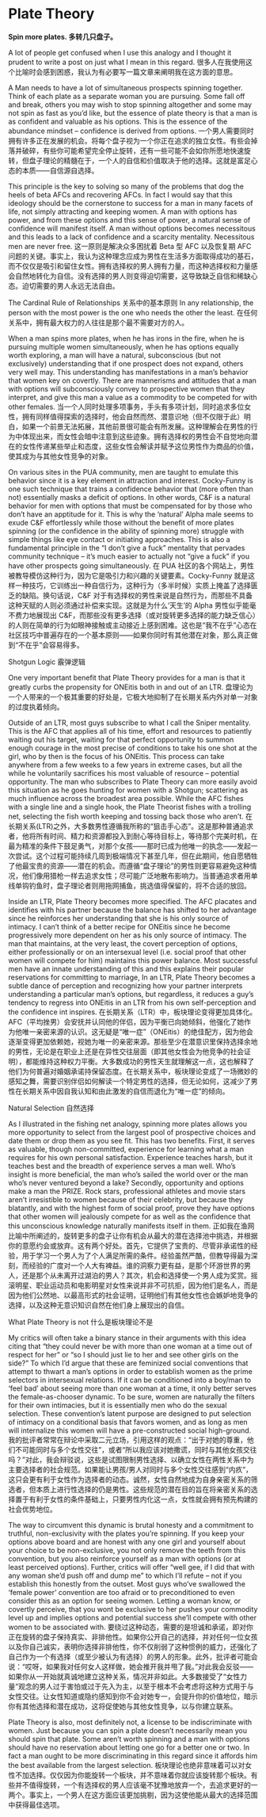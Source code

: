 # Plate Theory

**Spin more plates. 多转几只盘子。**

A lot of people get confused when I use this analogy and I thought it prudent to write a post on just what I mean in this regard.
很多人在我使用这个比喻时会感到困惑，我认为有必要写一篇文章来阐明我在这方面的意思。

A Man needs to have a lot of simultaneous prospects spinning together. Think of each plate as a separate woman you are pursuing. Some fall off and break, others you may wish to stop spinning altogether and some may not spin as fast as you’d like, but the essence of plate theory is that a man is as confident and valuable as his options. This is the essence of the abundance mindset – confidence is derived from options.
一个男人需要同时拥有许多正在发展的机会。将每个盘子视为一个你正在追求的独立女性。有些会掉落并破碎，有些你可能希望完全停止旋转，还有一些可能不会如你所愿地快速旋转，但盘子理论的精髓在于，一个人的自信和价值取决于他的选择。这就是富足心态的本质——自信源自选择。

This principle is the key to solving so many of the problems that dog the heels of beta AFCs and recovering AFCs. In fact I would say that this ideology should be the cornerstone to success for a man in many facets of life, not simply attracting and keeping women. A man with options has power, and from these options and this sense of power, a natural sense of confidence will manifest itself. A man without options becomes necessitous and this leads to a lack of confidence and a scarcity mentality. Necessitous men are never free.
这一原则是解决众多困扰着 Beta 型 AFC 以及恢复期 AFC 问题的关键。事实上，我认为这种理念应成为男性在生活多方面取得成功的基石，而不仅仅是吸引和留住女性。拥有选择权的男人拥有力量，而这种选择权和力量感会自然地转化为自信。没有选择的男人则变得迫切需要，这导致缺乏自信和稀缺心态。迫切需要的男人永远无法自由。

The Cardinal Rule of Relationships
关系中的基本原则
In any relationship, the person with the most power is the one who needs the other the least.
在任何关系中，拥有最大权力的人往往是那个最不需要对方的人。

When a man spins more plates, when he has irons in the fire, when he is pursuing multiple women simultaneously, when he has options equally worth exploring, a man will have a natural, subconscious (but not exclusively) understanding that if one prospect does not expand, others very well may. This understanding has manifestations in a man’s behavior that women key on covertly. There are mannerisms and attitudes that a man with options will subconsciously convey to prospective women that they interpret, and give this man a value as a commodity to be competed for with other females.
当一个人同时处理多项事务，手头有多项计划，同时追求多位女性，拥有同样值得探索的选择时，他会自然而然、潜意识地（但不仅限于此）明白，如果一个前景无法拓展，其他前景很可能会有所发展。这种理解会在男性的行为中体现出来，而女性会暗中注意到这些迹象。拥有选择权的男性会不自觉地向潜在的女性传递某些举止和态度，这些女性会解读并赋予这位男性作为商品的价值，使其成为与其他女性竞争的对象。

On various sites in the PUA community, men are taught to emulate this behavior since it is a key element in attraction and interest. Cocky-Funny is one such technique that trains a confidence behavior that (more often than not) essentially masks a deficit of options. In other words, C&F is a natural behavior for men with options that must be compensated for by those who don’t have an apptitude for it. This is why the ‘natural’ Alpha male seems to exude C&F effortlessly while those without the benefit of more plates spinning (or the confidence in the ability of spinning more) struggle with simple things like eye contact or initiating approaches. This is also a fundamental principle in the “I don’t give a fuck” mentality that pervades community technique – it’s much easier to actually not “give a fuck” if you have other prospects going simultaneously.
在 PUA 社区的各个网站上，男性被教导模仿这种行为，因为它是吸引力和兴趣的关键要素。Cocky-Funny 就是这样一种技巧，它训练出一种自信行为，这种行为（多半时候）实质上掩盖了选择匮乏的缺陷。换句话说，C&F 对于有选择权的男性来说是自然行为，而那些不具备这种天赋的人则必须通过补偿来实现。这就是为什么‘天生’的 Alpha 男性似乎能毫不费力地展现出 C&F，而那些没有更多选择（或对旋转更多选择的能力缺乏信心）的人则在简单的行为如眼神接触或主动接近上感到困难。这也是“我不在乎”心态在社区技巧中普遍存在的一个基本原则——如果你同时有其他潜在对象，那么真正做到“不在乎”会容易得多。

Shotgun Logic 霰弹逻辑

One very important benefit that Plate Theory provides for a man is that it greatly curbs the propensity for ONEitis both in and out of an LTR.
盘理论为一个人带来的一个极其重要的好处是，它极大地抑制了在长期关系内外对单一对象的过度执着倾向。

Outside of an LTR, most guys subscribe to what I call the Sniper mentality. This is the AFC that applies all of his time, effort and resources to patiently waiting out his target, waiting for that perfect opportunity to summon enough courage in the most precise of conditions to take his one shot at the girl, who by then is the focus of his ONEitis. This process can take anywhere from a few weeks to a few years in extreme cases, but all the while he voluntarily sacrifices his most valuable of resource – potential opportunity. The man who subscribes to Plate Theory can more easily avoid this situation as he goes hunting for women with a Shotgun; scattering as much influence across the broadest area possible. While the AFC fishes with a single line and a single hook, the Plate Theorist fishes with a trolling net, selecting the fish worth keeping and tossing back those who aren’t.
在长期关系(LTR)之外，大多数男性遵循我所称的“狙击手心态”。这是那种普通追求者，他将所有时间、精力和资源都投入到耐心等待目标上，等待那个完美时机，在最为精准的条件下鼓足勇气，对那个女孩——那时已成为他唯一的执念——发起一次尝试。这个过程可能持续几周到极端情况下甚至几年，但在此期间，他自愿牺牲了他最宝贵的资源——潜在的机会。而遵循“盘子理论”的男性则更容易避免这种情况，他们像用猎枪一样去追求女性；尽可能广泛地散布影响力。当普通追求者用单线单钩钓鱼时，盘子理论者则用拖网捕鱼，挑选值得保留的，将不合适的放回。

Inside an LTR, Plate Theory becomes more specified. The AFC placates and identifies with his partner because the balance has shifted to her advantage since he reinforces her understanding that she is his only source of intimacy. I can’t think of a better recipe for ONEitis since he become progressively more dependent on her as his only source of intimacy. The man that maintains, at the very least, the covert perception of options, either professionally or on an intersexual level (i.e. social proof that other women will compete for him) maintains this power balance. Most successful men have an innate understanding of this and this explains their popular reservations for committing to marriage, In an LTR, Plate Theory becomes a subtle dance of perception and recognizing how your partner interprets understanding a particular man’s options, but regardless, it reduces a guy’s tendency to regress into ONEitis in an LTR from his own self-perception and the confidence int inspires.
在长期关系（LTR）中，板块理论变得更加具体化。AFC（平均挫男）会安抚并认同他的伴侣，因为平衡已向她倾斜，他强化了她作为他唯一亲密来源的认识。这无疑是“唯一症”（ONEitis）的绝佳配方，因为他会逐渐变得更加依赖她，视她为唯一的亲密来源。那些至少在潜意识里保持选择余地的男性，无论是在职业上还是在异性交往层面（即其他女性会为他竞争的社会证明），都能维持这种权力平衡。大多数成功的男性天生就理解这一点，这也解释了他们为何普遍对婚姻承诺持保留态度。在长期关系中，板块理论变成了一场微妙的感知之舞，需要识别伴侣如何解读一个特定男性的选择，但无论如何，这减少了男性在长期关系中因自我认知和由此激发的自信而退化为“唯一症”的倾向。

Natural Selection 自然选择

As I illustrated in the fishing net analogy, spinning more plates allows you more opportunity to select from the largest pool of prospective choices and date them or drop them as you see fit. This has two benefits. First, it serves as valuable, though non-committed, experience for learning what a man requires for his own personal satisfaction. Experience teaches harsh, but it teaches best and the breadth of experience serves a man well. Who’s insight is more beneficial, the man who’s sailed the world over or the man who’s never ventured beyond a lake? Secondly, opportunity and options make a man the PRIZE. Rock stars, professional athletes and movie stars aren’t irresistible to women because of their celebrity, but because they blatantly, and with the highest form of social proof, prove they have options that other women will jealously compete for as well as the confidence that this unconscious knowledge naturally manifests itself in them.
正如我在渔网比喻中所阐述的，旋转更多的盘子让你有机会从最大的潜在选择池中挑选，并根据你的意愿约会或放弃。这有两个好处。首先，它提供了宝贵的、尽管非承诺性的经验，用于学习一个男人为了个人满足所需的条件。经验虽然严酷，但教导得最为深刻，而经验的广度对一个人大有裨益。谁的洞察力更有益，是那个环游世界的男人，还是那个从未离开过湖泊的男人？其次，机会和选择使一个男人成为奖赏。摇滚明星、职业运动员和电影明星对女性来说并非不可抗拒，因为他们是名人，而是因为他们公然地、以最高形式的社会证明，证明他们有其他女性也会嫉妒地竞争的选择，以及这种无意识知识自然在他们身上展现出的自信。

What Plate Theory is not
什么是板块理论不是

My critics will often take a binary stance in their arguments with this idea citing that “they could never be with more than one woman at a time out of respect for her” or “so I should just lie to her and see other girls on the side?” To which I’d argue that these are feminized social conventions that attempt to thwart a man’s options in order to establish women as the prime selectors in intersexual relations. If it can be conditioned into a boy/man to ‘feel bad’ about seeing more than one woman at a time, it only better serves the female-as-chooser dynamic. To be sure, women are naturally the filters for their own intimacies, but it is essentially men who do the sexual selection. These convention’s latent purpose are designed to put selection of intimacy on a conditional basis that favors women, and as long as men will internalize this women will have a pre-constructed social high-ground.
我的批评者常常在辩论中采取二元立场，引用这样的观点：“出于对她的尊重，他们不可能同时与多个女性交往”，或者“所以我应该对她撒谎，同时与其他女孩交往吗？”对此，我会辩驳说，这些是试图限制男性选择、以确立女性在两性关系中为主要选择者的社会规范。如果能让男孩/男人对同时与多个女性交往感到“内疚”，这只会更有利于女性作为选择者的动态。诚然，女性自然地成为自身亲密关系的筛选者，但本质上进行性选择的仍是男性。这些规范的潜在目的旨在将亲密关系的选择置于有利于女性的条件基础上，只要男性内化这一点，女性就会拥有预先构建的社会优势地位。

The way to circumvent this dynamic is brutal honesty and a commitment to truthful, non-exclusivity with the plates you’re spinning. If you keep your options above board and are honest with any one girl and yourself about your choice to be non-exclusive, you not only remove the teeth from this convention, but you also reinforce yourself as a man with options (or at least perceived options). Further, critics will offer “well gee, if I did that with any woman she’d push off and dump me” to which I’ll refute – not if you establish this honestly from the outset. Most guys who’ve swallowed the ‘female power’ convention are too afraid or to preconditioned to even consider this as an option for seeing women. Letting a woman know, or covertly perceive, that you wont be exclusive to her pushes your commodity level up and implies options and potential success she’ll compete with other women to be associated with.
要绕过这种动态，需要的是坦诚和承诺，即对你正在旋转的盘子保持真实、非排他性。如果你公开自己的选择，并对任何一位女孩以及你自己诚实，表明你选择非排他性，你不仅削弱了这种惯例的威力，还强化了自己作为一个有选择（或至少被认为有选择）的男人的形象。此外，批评者可能会说：“哎呀，如果我对任何女人这样做，她会推开我并甩了我。”对此我会反驳——如果你从一开始就真诚地建立这种关系，情况并非如此。大多数接受了“女性力量”观念的男人过于害怕或过于先入为主，以至于根本不会考虑将这种方式用于与女性交往。让女性知道或隐约感知到你不会对她专一，会提升你的价值地位，暗示你有其他选择和潜在成功，这将促使她与其他女性竞争，以与你建立联系。

Plate Theory is also, most definitely not, a license to be indiscriminate with women. Just because you can spin a plate doesn’t necessarily mean you should spin that plate. Some aren’t worth spinning and a man with options should have no reservation about letting one go for a better one or two. In fact a man ought to be more discriminating in this regard since it affords him the best available from the largest selection.
板块理论也绝非意味着可以对女性不加选择。仅仅因为你能旋转一个板块，并不意味着你就应该旋转那个板块。有些并不值得旋转，一个有选择权的男人应该毫不犹豫地放弃一个，去追求更好的一两个。事实上，一个男人在这方面应该更加挑剔，因为这使他能从最大的选择范围中获得最佳选项。